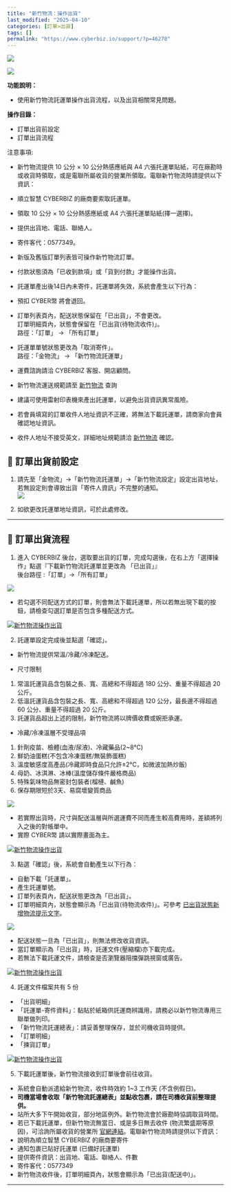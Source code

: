 ```yaml
---
title: "新竹物流：操作出貨"
last_modified: "2025-04-10"
categories: [訂單>出貨]
tags: []
permalink: "https://www.cyberbiz.io/support/?p=46278"
---
```


![](https://www.cyberbiz.io/support/wp-content/uploads/適用站別.png)

[![](https://www.cyberbiz.io/support/wp-content/uploads/台灣站.png)](https://www.cyberbiz.io/support/?page_id=2490)

**功能說明：**  

* 使用新竹物流託運單操作出貨流程，以及出貨相關常見問題。

**操作目錄：**

* 訂單出貨前設定 
* 訂單出貨流程 

注意事項:  

* 新竹物流提供 10 公分 × 10 公分熱感應紙與 A4 六張托運單貼紙，可在廠勘時或收貨時領取，或是電聯所屬收貨的營業所領取。電聯新竹物流時請提供以下資訊： 
* 順立智慧 CYBERBIZ 的廠商要索取託運單。
* 領取 10 公分 × 10 公分熱感應紙或 A4 六張托運單貼紙(擇一選擇)。
* 提供出貨地、電話、聯絡人。
* 寄件客代：0577349。
* 新版及舊版訂單列表皆可操作新竹物流訂單。
* 付款狀態須為「已收到款項」或「貨到付款」才能操作出貨。 
* 託運單產出後14日內未寄件，託運單將失效，系統會產生以下行為： 
* 預扣 CYBER幣 將會退回。
* 訂單列表頁內，配送狀態保留在「已出貨」，不會更改。   
訂單明細頁內，狀態會保留在「已出貨(待物流收件)」。  
路徑：「訂單」 → 「所有訂單」

* 託運單單號狀態更改為「取消寄件」。  
路徑：「金物流」 → 「新竹物流託運單」

* 運費諮詢請洽 CYBERBIZ 客服、開店顧問。
* 新竹物流運送規範請至 [新竹物流](https://www.hct.com.tw/Default.aspx) 查詢
* 建議可使用雷射印表機來產出託運單，以避免出貨資訊異常風險。
* 若會員填寫的訂單收件人地址資訊不正確，將無法下載託運單，請商家向會員確認地址資訊。
* 收件人地址不接受英文，詳細地址規範請洽 [新竹物流](https://www.hct.com.tw/Default.aspx) 確認。



## 📌 訂單出貨前設定



1. 請先至「金物流」→「新竹物流託運單」→「新竹物流設定」設定出貨地址，  
若無設定則會導致出貨「寄件人資訊」不完整的通知。  
[![](https://www.cyberbiz.io/support/wp-content/uploads/新竹物流操作出貨06.png)](https://www.cyberbiz.io/support/wp-content/uploads/新竹物流操作出貨06.png)

2. 如欲更改託運單地址資訊，可於此處修改。


* * *

## 📌 訂單出貨流程



1. 進入 CYBERBIZ 後台，選取要出貨的訂單，完成勾選後，在右上方「選擇操作」點選『下載新竹物流託運單並更改為 「已出貨」』  
後台路徑 :「訂單」→「所有訂單」  


![](https://www.cyberbiz.io/support/wp-content/uploads/fountain-pen.png)

* 若勾選不同配送方式的訂單，則會無法下載託運單，所以若無出現下載的按鈕，請檢查勾選訂單是否包含多種配送方式。

[![新竹物流操作出貨](https://www.cyberbiz.io/support/wp-content/uploads/新竹物流操作出貨01.png)](https://www.cyberbiz.io/support/wp-content/uploads/新竹物流操作出貨01.png)




2. 託運單設定完成後並點選「確認」。  

* 新竹物流提供常溫/冷藏/冷凍配送。


* 尺寸限制 
1. 常溫託運貨品含包裝之長、寬、高總和不得超過 180 公分、重量不得超過 20 公斤。
2. 低溫託運貨品含包裝之長、寬、高總和不得超過 120 公分，最長邊不得超過 60 公分、重量不得超過 20 公斤。
3. 託運貨品超出上述的限制，新竹物流將以牌價收費或婉拒承運。


* 冷藏/冷凍溫層不受理品項 
1. 針劑疫苗、檢體(血液/尿液)、冷藏藥品(2~8°C)
2. 鮮奶油蛋糕(不包含冷凍蛋糕/無裝飾蛋糕)
3. 溫度敏感度高產品(冷藏即時食品只允許±2°C，如微波加熱炒飯)
4. 母奶、冰淇淋、冰棒(溫度儲存條件嚴格商品)
5. 特殊氣味物品無密封包裝者(榴槤、鹹魚)
6. 保存期限短於3天、易腐壞變質商品



![](https://www.cyberbiz.io/support/wp-content/uploads/fountain-pen.png)

* 若實際出貨時，尺寸與配送溫層與所選運費不同而產生較高費用時，差額將列入之後的對帳單中。
* 實際 CYBER幣 請以實際畫面為主。

[![新竹物流操作出貨](https://www.cyberbiz.io/support/wp-content/uploads/新竹物流操作出貨02.png)](https://www.cyberbiz.io/support/wp-content/uploads/新竹物流操作出貨02.png)



3. 點選「確認」後，系統會自動產生以下行為：  

* 自動下載「託運單」。
* 產生託運單號。
* 訂單列表頁內，配送狀態更改為「已出貨」。
* 訂單明細頁內，狀態會顯示為「已出貨(待物流收件)」。可參考 [已出貨狀態新增物流提示文字](https://www.cyberbiz.io/support/?p=48029)。

![](https://www.cyberbiz.io/support/wp-content/uploads/fountain-pen.png)




* 配送狀態一旦為「已出貨」，則無法修改收貨資訊。
* 當訂單顯示為「已出貨」時，託運文件(壓縮檔)亦下載完成。
* 若無法下載託運文件，請檢查是否瀏覽器阻擋彈跳視窗或廣告。

[![新竹物流操作出貨](https://www.cyberbiz.io/support/wp-content/uploads/新竹物流操作出貨03.png)](https://www.cyberbiz.io/support/wp-content/uploads/新竹物流操作出貨03.png)  



4. 託運文件檔案共有 5 份  

* 「出貨明細」
* 「託運單-寄件資料」：黏貼於紙箱供託運商辨識用，請務必以新竹物流專用三聯單做列印。
* 「新竹物流託運總表」：請妥善整理保存，並於司機收貨時提供。
* 「訂單明細」
* 「揀貨訂單」

[![新竹物流操作出貨](https://www.cyberbiz.io/support/wp-content/uploads/新竹物流操作出貨05.png)](https://www.cyberbiz.io/support/wp-content/uploads/新竹物流操作出貨05.png)



5. 下載託運單後，新竹物流接收到訂單後會前往收貨。  

* 系統會自動派遣給新竹物流，收件時效約 1~3 工作天 (不含例假日)。
* **司機當場會收取「新竹物流託運總表」並點收包裹，請在司機收貨前整理提供。**
* 站所大多下午開始收貨，部分地區例外。新竹物流會於廠勘時協調取貨時間。
* 若已下載託運單，但新竹物流無當日、或是多日無去收件 (物流繁盛期等原因)，可洽詢所屬收貨的營業所 [官網連結](https://www.hct.com.tw/Allocation/allocation_list.aspx)。電聯新竹物流時請提供以下資訊： 
* 說明為順立智慧 CYBERBIZ 的廠商要寄件
* 通知包裹已貼好託運單 (已備好託運單)
* 提供寄件資訊：出貨地、電話、聯絡人、件數
* 寄件客代：0577349 
* 新竹物流收件後，訂單明細頁內，狀態會顯示為「已出貨(配送中)」。



* * *

